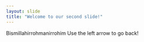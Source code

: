 ```yaml
---
layout: slide
title: "Welcome to our second slide!"
---
```

Bismillahirrohmanirrohim
Use the left arrow to go back!
